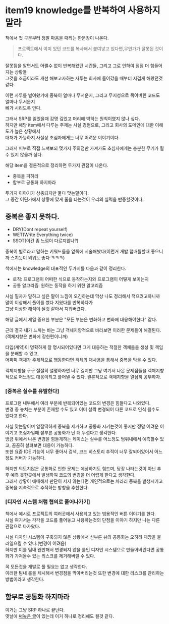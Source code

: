 # item19 knowledge를 반복하여 사용하지 말라

책에서 첫 구문부터 정말 마음을 때리는 한문장이 나온다.

> 프로젝트에서 이미 있던 코드를 복사해서 붙여넣고 있다면,무언가가 잘못된 것이다.

잘못됨을 알면서도 어쩔수 없이 반복해왔던 시간들, 그리고 그로 인하여 점점 더 힘들어지는 상황들  
그것을 조금이라도 개선 해보고자하는 사투는 회사에 들어갔을 때부터 지겹게 해왔던것 같다.  

이런 사투를 벌여왔기에 중복이 얼마나 무서운지, 그리고 무지성으로 묶어버린 코드도 얼마나 무서운지  
뼈가 시리도록 안다.  

그래서 SRP를 읽었을때 감명 깊었고 머리에 박히는 원칙이였지 않나 싶다.  
하지만 해당 item에서 다루는 주제는 사실 경험으로, 그리고 회사의 도메인에 대한 이해도가 높은 상황에서  
대처가 가능하지 사실상 초심자에게는 너무 어려운 이야기이다.  

그래서 피부로 직접 느껴보되 몇가지 주의점만 가져가도 초심자에게는 충분한 무기가 될 수 있지 않을까 싶다.

해당 item을 결론적으로 정리하면 두가지 관점이 나온다.
- 중복을 피하라
- 함부로 공통화 하지마라
 
두가지 이야기가 상충되지만 둘다 맞는말이다.  
그 중간 어딘가에서 상황에 맞게 줄을 타는것이 우리의 실력을 반증할것이다.  

## 중복은 좋지 못하다.
- DRY(Dont repeat yourself)
- WET(Write Everything twice)
- SSOT(이건 좀 느낌이 다르지않나?)

중복이 별로라고 말하는 키워드들을 앞쪽에 서술해놨다(이런거 개발 랩배틀할때 좋으니까 스치듯이 외워도 좋다 ㅋㅋㅋ)  

책에서는 knowledge의 대표적인 두가지를 다음과 같이 정리한다.
- 로직: 프로그램이 어떠한 식으로 동작하는지와 프로그램이 어떻게 보이는지
- 공통 알고리즘: 원하는 동작을 하기 위한 알고리즘

사실 필자가 말하고 싶은 말이 느낌이 오긴하는데 막상 나도 정리해서 적으려고하니까 말이 이상해서 풀이를 썼다 지웠다를 반복하다가  
그냥 이상한 해석이 될것 같아서 지워버렸다.  

해당 글에서 제일 중요한 부분은 "모든 부분은 변화하고 변화에 대응해야한다" 같다.

근데 결국 내가 느끼는 바는 그냥 객체지향적으로 바라보면 이러한 문제들이 해결된다.(객체지향은 변화에 강한편이니까)  

타입(계약)이 명확하게 잘 명시되어있다면 그게 대응하는 적절한 객체들을 생성 및 책임을 분배할 수 있고,  
어짜피 객체가 주체적으로 행동한다면 객체의 재사용을 통해서 중복을 막을 수 있다.   

객체지향을 구구 절절히 설명하자면 너무 길지만 그냥 여기서 나온 문제점들을 객체지향적으로 어느정도 대응이되고 풀어낼 수 있다.
결론적으로 객체지향을 열심히 공부하자.

### [중복은 실수를 유발한다]        
프로그램 내부에서 여러 부분에 반복되어있는 코드의 변경은 힘들다고 나와있다.  
변경 중 놓치는 부분이 존재할 수도 있고 이미 살짝 변경되어 다른 코드로 인식 될수도 있다고 한다.  

사실 맞는말이며 알잘딱하게 중복을 제거하고 공통화 시키는것이 좋지만 정말 어려운 이야기고 초심자일때 섣부른 공통화가 난 더 무섭다고 생각한다.  
방금 위에서 나온 변경을 힘들게하는 케이스는 실수를 어느정도 범위내에서 예측할수 있고, 꼼꼼히 살펴보면 대응이 가능하다.  
또한 요즘 IDE 기능이 너무 좋아서 검색, 코드 히스토리 추적이 너무 잘되어있어서 어느정도 커버가 가능하다.  

하지만 의도치않은 공통화로 인한 문제는 예상하기도 힘드며, 당장 나타는것이 아닌 추후 예측 못한곳에서 발생하여 코드의 변경을 더 어렵게 한다고 생각한다.  
그래서 상황이 애매해서 판단이 서지 않는다면 개인적으로는 차라리 중복을 발생시키고 중복을 지속적으로 추적하는 방향을 추천한다.  

### [디자인 시스템 처럼 협의로 풀어나가기]
책에서 예시로 프로젝트의 여러곳에서 사용되고 있는 범용적인 버튼 이야기를 한다.  
사실 여기서는 각각을 코드를 풀어놓고 사용하는것의 단점을 이야기 하지만 나는 다른 관점으로 다가왔다.  

사실 디자인 시스템이 구축되지 않은 상황에서 섣부른 뷰의 공통화는 오히려 재앙을 불러일으킬 수 있다.(변경이 어려움)    
하지만 이를 팀내 왠만해서 변경되지 않을 룰인 디자인 시스템으로 만들어버린다면 공통화가 가져올수 있는 리스크를 제거해버릴 수 있다.  

꼭 모든것을 개발로 풀 필요는 없고 생각한다.  
이러한 팀내 룰을 제시해서 변경점을 막아버리는것 또한 변경에 대한 리스크를 관리하는 방법이라고 생각한다.  

## 함부로 공통화 하지마라 
이거는 그냥 SRP 하나로 끝난다.  
옛날에 [써놓은 글](https://github.com/2chang5/PigsBrain/blob/main/docs/OOP/solid/1.solid_%EB%8B%A8%EC%9D%BC_%EC%B1%85%EC%9E%84_%EC%9B%90%EC%B9%99.md)이 있는데 이거 하나로 정리해도 될것 같다.



